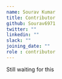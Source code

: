 ```yaml
---
name: Sourav Kumar
title: Contributor
github: Sourav6971
twitter: ""
linkedin: ""
slack: ""
joining_date: ""
role : contributor
---
```


Still waiting for this
